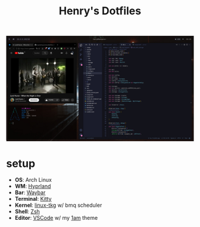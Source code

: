 <div align="center">

# Henry's Dotfiles

</div>
<br/>

![](./.github/scr.jpeg)

# setup

- **OS**: Arch Linux
- **WM**: [Hyprland](https://github.com/hyprwm/hyprland)
- **Bar**: [Waybar](https://github.com/Alexays/Waybar)
- **Terminal**: [Kitty](https://sw.kovidgoyal.net/kitty/)
- **Kernel**: [linux-tkg](https://github.com/Frogging-Family/linux-tkg) w/ bmq scheduler
- **Shell**: [Zsh](https://www.zsh.org/)
- **Editor**: [VSCode](https://code.visualstudio.com/) w/ my [1am](https://github.com/explodingcamera/1am-vscode) theme
